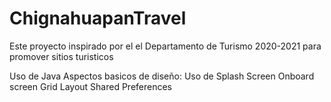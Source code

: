 # ChignahuapanTravel
Este proyecto inspirado por el el Departamento de Turismo  2020-2021 para promover sitios turisticos

Uso de Java
Aspectos basicos de diseño:
Uso de Splash Screen
Onboard screen
Grid Layout
Shared Preferences
